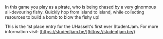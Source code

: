 In this game you play as a pirate, who is being chased by a very ginormous all-devouring fishy.
Quickly hop from island to island, while collecting resources to build a bomb to blow the fishy up!


This is the 1st place entry for the UHasselt's first ever StudentJam.
For more information visit: [https://studentjam.be/](https://studentjam.be/)
